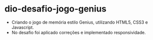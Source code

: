 # dio-desafio-jogo-genius
- Criando o jogo de memória estilo Genius, utilizando HTML5, CSS3 e Javascript.
- No desafio foi aplicado correções e implementado responsividade.